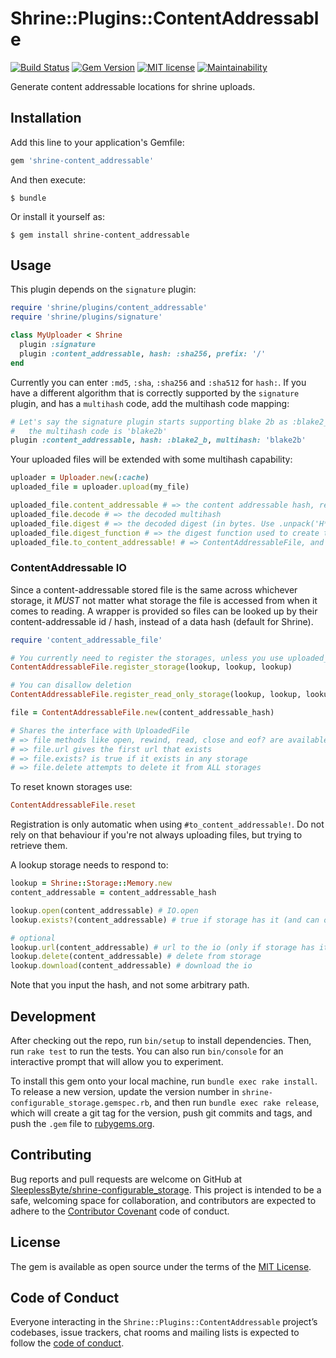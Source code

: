 # Shrine::Plugins::ContentAddressable
[![Build Status](https://travis-ci.com/SleeplessByte/shrine-content_addressable.svg?branch=master)](https://travis-ci.com/SleeplessByte/shrine-content_addressable)
[![Gem Version](https://badge.fury.io/rb/shrine-content_addressable.svg)](https://badge.fury.io/rb/shrine-content_addressable)
[![MIT license](http://img.shields.io/badge/license-MIT-brightgreen.svg)](http://opensource.org/licenses/MIT)
[![Maintainability](https://api.codeclimate.com/v1/badges/69fd01f1de440703eb7d/maintainability)](https://codeclimate.com/github/SleeplessByte/shrine-content_addressable/maintainability)

Generate content addressable locations for shrine uploads.

## Installation

Add this line to your application's Gemfile:

```ruby
gem 'shrine-content_addressable'
```

And then execute:

    $ bundle

Or install it yourself as:

    $ gem install shrine-content_addressable

## Usage

This plugin depends on the `signature` plugin:

```Ruby
require 'shrine/plugins/content_addressable'
require 'shrine/plugins/signature'

class MyUploader < Shrine
  plugin :signature
  plugin :content_addressable, hash: :sha256, prefix: '/'
end
```

Currently you can enter `:md5`, `:sha`, `:sha256` and `:sha512` for `hash:`. If you have a different algorithm that is
correctly supported by the `signature` plugin, and has a `multihash` code, add the multihash code mapping:

```Ruby
# Let's say the signature plugin starts supporting blake 2b as :blake2_b,
#   the multihash code is 'blake2b'
plugin :content_addressable, hash: :blake2_b, multihash: 'blake2b'
```

Your uploaded files will be extended with some multihash capability:

```Ruby
uploader = Uploader.new(:cache)
uploaded_file = uploader.upload(my_file)

uploaded_file.content_addressable # => the content addressable hash, regardless of location
uploaded_file.decode # => the decoded multihash
uploaded_file.digest # => the decoded digest (in bytes. Use .unpack('H*') to turn into hex)
uploaded_file.digest_function # => the digest function used to create the multihash
uploaded_file.to_content_addressable! # => ContentAddressableFile, and auto registers the storage
```

### ContentAddressable IO
Since a content-addressable stored file is the same across whichever storage, it *MUST* not matter what storage the file
is accessed from when it comes to reading. A wrapper is provided so files can be looked up by their content-addressable
id / hash, instead of a data hash (default for Shrine).

```Ruby
require 'content_addressable_file'

# You currently need to register the storages, unless you use uploaded_file.to_content_addressable!
ContentAddressableFile.register_storage(lookup, lookup, lookup)

# You can disallow deletion
ContentAddressableFile.register_read_only_storage(lookup, lookup, lookup)

file = ContentAddressableFile.new(content_addressable_hash)

# Shares the interface with UploadedFile
# => file methods like open, rewind, read, close and eof? are available
# => file.url gives the first url that exists
# => file.exists? is true if it exists in any storage
# => file.delete attempts to delete it from ALL storages
```

To reset known storages use:
```Ruby
ContentAddressableFile.reset
```

Registration is only automatic when using `#to_content_addressable!`. Do not rely on that behaviour
if you're not always uploading files, but trying to retrieve them.

A lookup storage needs to respond to:
```Ruby
lookup = Shrine::Storage::Memory.new
content_addressable = content_addressable_hash

lookup.open(content_addressable) # IO.open
lookup.exists?(content_addressable) # true if storage has it (and can open)

# optional
lookup.url(content_addressable) # url to the io (only if storage has it)
lookup.delete(content_addressable) # delete from storage
lookup.download(content_addressable) # download the io
```

Note that you input the hash, and not some arbitrary path.

## Development

After checking out the repo, run `bin/setup` to install dependencies. Then, run `rake test` to run the tests. You can
also run `bin/console` for an interactive prompt that will allow you to experiment.

To install this gem onto your local machine, run `bundle exec rake install`. To release a new version, update the
version number in `shrine-configurable_storage.gemspec.rb`, and then run `bundle exec rake release`, which will create
a git tag for the version, push git commits and tags, and push the `.gem` file to [rubygems.org](https://rubygems.org).

## Contributing

Bug reports and pull requests are welcome on GitHub at [SleeplessByte/shrine-configurable_storage](https://github.com/SleeplessByte/shrine-configurable_storage).
This project is intended to be a safe, welcoming space for collaboration, and contributors are expected to adhere to
the [Contributor Covenant](http://contributor-covenant.org) code of conduct.

## License

The gem is available as open source under the terms of the [MIT License](https://opensource.org/licenses/MIT).

## Code of Conduct

Everyone interacting in the `Shrine::Plugins::ContentAddressable` project’s codebases, issue trackers, chat rooms and
mailing lists is expected to follow the [code of conduct](https://github.com/SleeplessByte/shrine-configurable_storage/blob/master/CODE_OF_CONDUCT.md).
